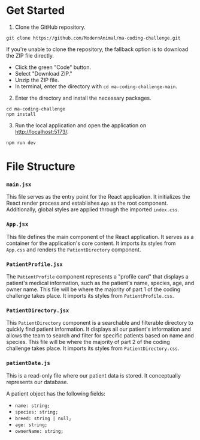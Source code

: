 # Get Started
1. Clone the GitHub repository.
```
git clone https://github.com/ModernAnimal/ma-coding-challenge.git
```
If you're unable to clone the repository, the fallback option is to download the ZIP file directly.
- Click the green "Code" button.
- Select "Download ZIP."
- Unzip the ZIP file.
- In terminal, enter the directory with `cd ma-coding-challenge-main`.

2. Enter the directory and install the necessary packages.
```
cd ma-coding-challenge
npm install
```
3. Run the local application and open the application on [http://localhost:5173/](http://localhost:5173/).
```
npm run dev
```

# File Structure
### `main.jsx`
This file serves as the entry point for the React application. It initializes the React render process and establishes `App` as the root component. Additionally, global styles are applied through the imported `index.css`.

### `App.jsx`
This file defines the main component of the React application. It serves as a container for the application's core content. It imports its styles from `App.css` and renders the `PatientDirectory` component.

### `PatientProfile.jsx`
The `PatientProfile` component represents a "profile card" that displays a patient's medical information, such as the patient's name, species, age, and owner name. This file will be where the majority of part 1 of the coding challenge takes place. It imports its styles from `PatientProfile.css`.

### `PatientDirectory.jsx`
This `PatientDirectory` component is a searchable and filterable directory to quickly find patient information. It displays all our patient's information and allows the team to search and filter for specific patients based on name and species. This file will be where the majority of part 2 of the coding challenge takes place. It imports its styles from `PatientDirectory.css`.

### `patientData.js`
This is a read-only file where our patient data is stored. It conceptually represents our database.

A patient object has the following fields:
- `name: string;`
- `species: string;`
- `breed: string | null;`
- `age: string;`
- `ownerName: string;`